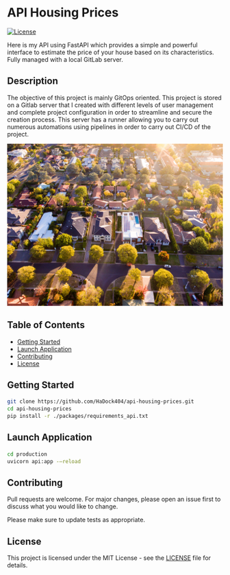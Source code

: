 # API Housing Prices

[![License](https://img.shields.io/badge/license-MIT-blue.svg)](LICENSE)

Here is my API using FastAPI which provides a simple and powerful interface to estimate the price of your house based on its characteristics. Fully managed with a local GitLab server.   

## Description  

The objective of this project is mainly GitOps oriented. This project is stored on a Gitlab server that I created with different levels of user management and complete project configuration in order to streamline and secure the creation process. This server has a runner allowing you to carry out numerous automations using pipelines in order to carry out CI/CD of the project.  

![Example](./documentation/image1.jpg)

## Table of Contents

- [Getting Started](#Getting-Started)
- [Launch Application](#Launch-Application)
- [Contributing](#Contributing)
- [License](#License)  

## Getting Started   

```bash
git clone https://github.com/HaDock404/api-housing-prices.git
cd api-housing-prices
pip install -r ./packages/requirements_api.txt
```  

## Launch Application   

```bash
cd production
uvicorn api:app -—reload
```  

## Contributing

Pull requests are welcome. For major changes, please open an issue first
to discuss what you would like to change.

Please make sure to update tests as appropriate.

## License  

This project is licensed under the MIT License - see the [LICENSE](./LICENSE) file for details.